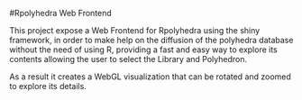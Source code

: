 #Rpolyhedra Web Frontend

This project expose a Web Frontend for Rpolyhedra using the shiny framework, in order to make help on the diffusion of the polyhedra database without the need of using R, providing a fast and easy way to explore its contents allowing the user to select the Library and  Polyhedron. 

As a result it creates a WebGL visualization that can be rotated and zoomed to explore its details. 
